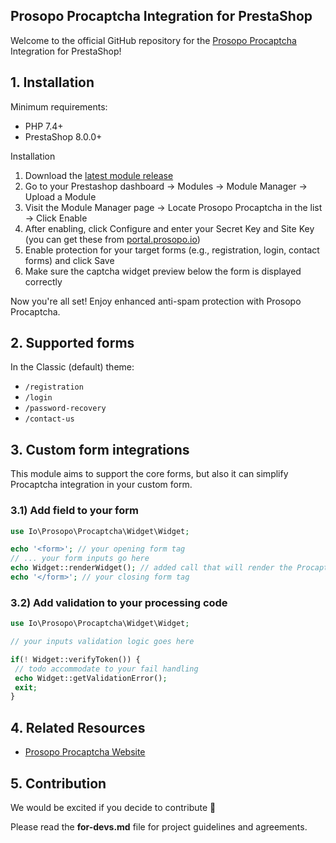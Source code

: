 ## Prosopo Procaptcha Integration for PrestaShop

Welcome to the official GitHub repository for
the [Prosopo Procaptcha](https://prosopo.io/) Integration for PrestaShop!

## 1. Installation

Minimum requirements:

* PHP 7.4+
* PrestaShop 8.0.0+

Installation

1. Download the [latest module release](https://github.com/prosopo/procaptcha-presta-shop/releases)
2. Go to your Prestashop dashboard -> Modules -> Module Manager -> Upload a Module
3. Visit the Module Manager page -> Locate Prosopo Procaptcha in the list -> Click Enable
4. After enabling, click Configure and enter your Secret Key and Site Key (you can get these
   from [portal.prosopo.io](https://portal.prosopo.io/))
5. Enable protection for your target forms (e.g., registration, login, contact forms) and click Save
6. Make sure the captcha widget preview below the form is displayed correctly

Now you're all set! Enjoy enhanced anti-spam protection with Prosopo Procaptcha.

## 2. Supported forms

In the Classic (default) theme:

* `/registration`
* `/login`
* `/password-recovery`
* `/contact-us`

## 3. Custom form integrations

This module aims to support the core forms, but also it can simplify Procaptcha integration in your custom form.

### 3.1) Add field to your form

```php
use Io\Prosopo\Procaptcha\Widget\Widget;

echo '<form>'; // your opening form tag
// ... your form inputs go here
echo Widget::renderWidget(); // added call that will render the Procaptcha widget
echo '</form>'; // your closing form tag
```

### 3.2) Add validation to your processing code

```php
use Io\Prosopo\Procaptcha\Widget\Widget;

// your inputs validation logic goes here

if(! Widget::verifyToken()) {
 // todo accommodate to your fail handling
 echo Widget::getValidationError();
 exit;
}
```

## 4. Related Resources

* [Prosopo Procaptcha Website](https://prosopo.io/)

## 5. Contribution

We would be excited if you decide to contribute 🤝

Please read the **for-devs.md** file for project guidelines and agreements.
